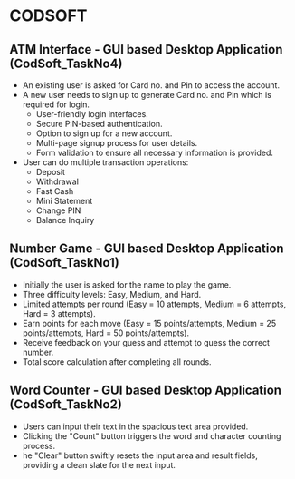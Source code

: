 # CODSOFT

## ATM Interface - GUI based Desktop Application (CodSoft_TaskNo4)

- An existing user is asked for Card no. and Pin to access the account.
- A new user needs to sign up to generate Card no. and Pin which is required for login.
  - User-friendly login interfaces.
  - Secure PIN-based authentication.
  - Option to sign up for a new account.
  - Multi-page signup process for user details.
  - Form validation to ensure all necessary information is provided.
- User can do multiple transaction operations:
  - Deposit
  - Withdrawal
  - Fast Cash
  - Mini Statement
  - Change PIN
  - Balance Inquiry

## Number Game - GUI based Desktop Application (CodSoft_TaskNo1)

- Initially the user is asked for the name to play the game.
- Three difficulty levels: Easy, Medium, and Hard.
- Limited attempts per round (Easy = 10 attempts, Medium = 6 attempts, Hard = 3 attempts).
- Earn points for each move (Easy = 15 points/attempts, Medium = 25 points/attempts, Hard = 50 points/attempts).
- Receive feedback on your guess and attempt to guess the correct number.
- Total score calculation after completing all rounds.

## Word Counter - GUI based Desktop Application (CodSoft_TaskNo2)

- Users can input their text in the spacious text area provided.
- Clicking the "Count" button triggers the word and character counting process.
- he "Clear" button swiftly resets the input area and result fields, providing a clean slate for the next input.

